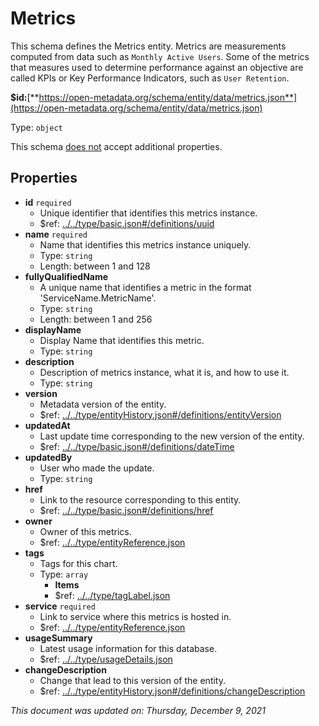 # Metrics

This schema defines the Metrics entity. Metrics are measurements computed from data such as `Monthly Active Users`. Some of the metrics that measures used to determine performance against an objective are called KPIs or Key Performance Indicators, such as `User Retention`.

**$id:**[**https://open-metadata.org/schema/entity/data/metrics.json**](https://open-metadata.org/schema/entity/data/metrics.json)

Type: `object`

This schema <u>does not</u> accept additional properties.

## Properties
- **id** `required`
  - Unique identifier that identifies this metrics instance.
  - $ref: [../../type/basic.json#/definitions/uuid](../types/basic.md#uuid)
- **name** `required`
  - Name that identifies this metrics instance uniquely.
  - Type: `string`
  - Length: between 1 and 128
- **fullyQualifiedName**
  - A unique name that identifies a metric in the format 'ServiceName.MetricName'.
  - Type: `string`
  - Length: between 1 and 256
- **displayName**
  - Display Name that identifies this metric.
  - Type: `string`
- **description**
  - Description of metrics instance, what it is, and how to use it.
  - Type: `string`
- **version**
  - Metadata version of the entity.
  - $ref: [../../type/entityHistory.json#/definitions/entityVersion](../types/entityhistory.md#entityversion)
- **updatedAt**
  - Last update time corresponding to the new version of the entity.
  - $ref: [../../type/basic.json#/definitions/dateTime](../types/basic.md#datetime)
- **updatedBy**
  - User who made the update.
  - Type: `string`
- **href**
  - Link to the resource corresponding to this entity.
  - $ref: [../../type/basic.json#/definitions/href](../types/basic.md#href)
- **owner**
  - Owner of this metrics.
  - $ref: [../../type/entityReference.json](../types/entityreference.md)
- **tags**
  - Tags for this chart.
  - Type: `array`
    - **Items**
    - $ref: [../../type/tagLabel.json](../types/taglabel.md)
- **service** `required`
  - Link to service where this metrics is hosted in.
  - $ref: [../../type/entityReference.json](../types/entityreference.md)
- **usageSummary**
  - Latest usage information for this database.
  - $ref: [../../type/usageDetails.json](../types/usagedetails.md)
- **changeDescription**
  - Change that lead to this version of the entity.
  - $ref: [../../type/entityHistory.json#/definitions/changeDescription](../types/entityhistory.md#changedescription)

_This document was updated on: Thursday, December 9, 2021_